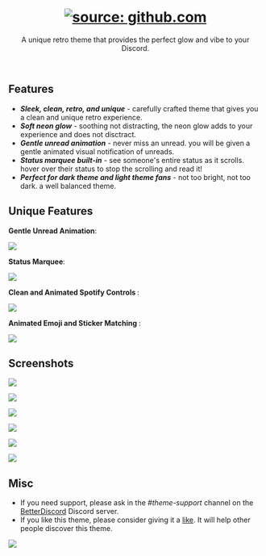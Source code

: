 <h1 align="center"><a href="https://github.com/computer-catt/CelestialReaver-BetterDiscord-themes/blob/main/themes/Synthwave84/assets/SynthwaveIntro-BetterDiscord.gif"><img src="https://github.com/computer-catt/CelestialReaver-BetterDiscord-themes/blob/main/themes/Synthwave84/assets/SynthwaveIntro-BetterDiscord.gif" title="source: github.com" /></a></h1>
<p align="center">A unique retro theme that provides the perfect glow and vibe to your Discord.</p>

</br>

## Features
* _**Sleek, clean, retro, and unique**_ - carefully crafted theme that gives you a clean and unique retro experience. 
* _**Soft neon glow**_ - soothing not distracting, the neon glow adds to your experience and does not disctract.
* _**Gentle unread animation**_ - never miss an unread. you will be given a gentle animated visual notification of unreads.
* _**Status marquee built-in**_ - see someone's entire status as it scrolls. hover over their status to stop the scrolling and read it! 
* _**Perfect for dark theme and light theme fans**_ - not too bright, not too dark. a well balanced theme.

## Unique Features
<p align="left"><b>Gentle Unread Animation</b>:</p>

![](https://github.com/computer-catt/CelestialReaver-BetterDiscord-themes/blob/main/themes/Synthwave84/assets/heartbeatUnread.gif)

<p align="left"><b>Status Marquee</b>:</p>

![](https://github.com/computer-catt/CelestialReaver-BetterDiscord-themes/blob/main/themes/Synthwave84/assets/MarqueeStatus.gif)

<p align="left"><b>Clean and Animated Spotify Controls </b>:</p>

![](https://github.com/computer-catt/CelestialReaver-BetterDiscord-themes/blob/main/themes/Synthwave84/assets/SpotifyControls.gif)

<p align="left"><b>Animated Emoji and Sticker Matching </b>:</p>

![](https://github.com/computer-catt/CelestialReaver-BetterDiscord-themes/blob/main/themes/Synthwave84/assets/InteractiveMatching.gif)

## Screenshots
![](https://github.com/computer-catt/CelestialReaver-BetterDiscord-themes/blob/main/themes/Synthwave84/assets/synthwaveCoverGif.gif)

![](https://github.com/computer-catt/CelestialReaver-BetterDiscord-themes/blob/main/themes/Synthwave84/assets/Synthwave-Preview1.png)

![](https://github.com/computer-catt/CelestialReaver-BetterDiscord-themes/blob/main/themes/Synthwave84/assets/Synthwave-Preview2.png)

![](https://github.com/computer-catt/CelestialReaver-BetterDiscord-themes/blob/main/themes/Synthwave84/assets/Synthwave-Preview3.png)

![](https://github.com/computer-catt/CelestialReaver-BetterDiscord-themes/blob/main/themes/Synthwave84/assets/Synthwave-Preview4.png)

![](https://github.com/computer-catt/CelestialReaver-BetterDiscord-themes/blob/main/themes/Synthwave84/assets/Synthwave-Preview5.png)

## Misc
* If you need support, please ask in the _#theme-support_ channel on the <a href="https://discord.gg/0Tmfo5ZbORCRqbAd">BetterDiscord</a> Discord server.
* If you like this theme, please consider giving it a <a href="https://betterdiscord.app/theme/Synthwave%20%2784">like</a>. It will help other people discover this theme.

![](https://i.imgur.com/MA2fwa2.png)
